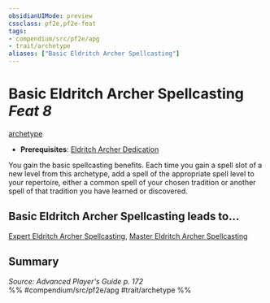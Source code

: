 ```yaml
---
obsidianUIMode: preview
cssclass: pf2e,pf2e-feat
tags:
- compendium/src/pf2e/apg
- trait/archetype
aliases: ["Basic Eldritch Archer Spellcasting"]
---
```

# Basic Eldritch Archer Spellcasting  *Feat 8*  
[archetype](archetype.md "Archetype Feat Trait")  

- **Prerequisites**: [Eldritch Archer Dedication](eldritch-archer-dedication-apg.md)

You gain the basic spellcasting benefits. Each time you gain a spell slot of a new level from this archetype, add a spell of the appropriate spell level to your repertoire, either a common spell of your chosen tradition or another spell of that tradition you have learned or discovered.

## Basic Eldritch Archer Spellcasting leads to...

[Expert Eldritch Archer Spellcasting](expert-eldritch-archer-spellcasting-apg.md), [Master Eldritch Archer Spellcasting](master-eldritch-archer-spellcasting-apg.md)

## Summary

*Source: Advanced Player's Guide p. 172*  
%% #compendium/src/pf2e/apg #trait/archetype %%